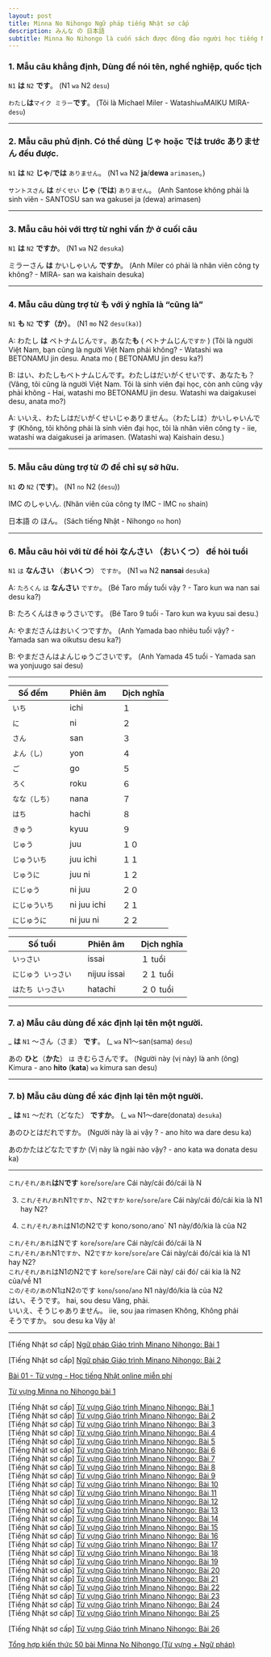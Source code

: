 ```yaml
---
layout: post
title: Minna No Nihongo Ngữ pháp tiếng Nhật sơ cấp
description: みんな の 日本語
subtitle: Minna No Nihongo là cuốn sách được đông đảo người học tiếng Nhật lựa chọn khi mới bắt đầu.
---
```


### 1. Mẫu câu khẳng định, Dùng để nói tên, nghề nghiệp, quốc tịch
`N1` **は** `N2` **です**。 (N1 `wa` N2 `desu`)

`わたし`**は**`マイク ミラー`**です**。 
(Tôi là Michael Miler - Watashi`wa`MAIKU MIRA-`desu`)

-----

### 2. Mẫu câu phủ định. Có thể dùng じゃ hoặc では trước ありません đều được.
`N1` **は** `N2` **じゃ**/**では** `ありません`。 (N1 `wa` N2 **ja**/**dewa** `arimasen`。)

`サントスさん` **は** `がくせい` **じゃ** (**では**) `ありません`。 
(Anh Santose không phải là sinh viên - SANTOSU san wa gakusei ja (dewa) arimasen)

-----

### 3. Mẫu câu hỏi với ttrợ từ nghi vấn か ở cuối câu
`N1` **は** `N2` **ですか**。 (N1 `wa` N2 `desuka`)

ミラーさん **は** かいしゃいん **ですか**。 
(Anh Miler có phải là nhân viên công ty không? - MIRA- san wa kaishain desuka)

-----

### 4. Mẫu câu dùng trợ từ も với ý nghĩa là “cũng là”
`N1` **も** `N2` **です（か）**。 (N1 `mo` N2 `desu(ka)`)

A: わたし **は** ベトナムじん`です`。あなた**も** ( ベトナムじん`ですか` ) 
(Tôi là người Việt Nam, bạn cũng là người Việt Nam phải không? - Watashi wa BETONAMU jin desu. Anata mo ( BETONAMU jin desu ka?)

B: はい、わたしもベトナムじんです。わたしはだいがくせいです、あなたも？ 
(Vâng, tôi cũng là người Việt Nam. Tôi là sinh viên đại học, còn anh cũng vậy phải không - Hai, watashi mo BETONAMU jin desu. Watashi wa daigakusei desu, anata mo?)

A: いいえ、わたしはだいがくせいじゃありません。（わたしは）かいしゃいんです 
(Không, tôi không phải là sinh viên đại học, tôi là nhân viên công ty - iie, watashi wa daigakusei ja arimasen. (Watashi wa) Kaishain desu.)

-----

### 5. Mẫu câu dùng trợ từ の để chỉ sự sở hữu.
`N1` **の** `N2` (**です**)。 (N1 `no` N2 (`desu`))

IMC のしゃいん. 
(Nhân viên của công ty IMC - IMC `no` shain)

日本語 の ほん。 
(Sách tiếng Nhật - Nihongo `no` hon)

-----

### 6. Mẫu câu hỏi với từ để hỏi なんさい （おいくつ） để hỏi tuổi
`N1` `は` **なんさい** （**おいくつ**） `ですか`。 (N1 `wa` N2 **nansai** `desuka`)

A: `たろくん` `は` **なんさい** `ですか`。 (Bé Taro mấy tuổi vậy ? - Taro kun wa nan sai desu ka?)

B: たろくんはきゅうさいです。 (Bé Taro 9 tuổi - Taro kun wa kyuu sai desu.)

A: やまださんはおいくつですか。 (Anh Yamada bao nhiêu tuổi vậy? - Yamada san wa oikutsu desu ka?)

B: やまださんはよんじゅうごさいです。 (Anh Yamada 45 tuổi - Yamada san wa yonjuugo sai desu)

-----

| Số đếm || Phiên âm || Dịch nghĩa |
| -- | -- | -- | -- | -- |
| `いち` || ichi || １ |
| `に` || ni || ２ |
| `さん ` || san || ３ |
| `よん（し）` || yon<shi> || ４ |
| `ご` || go || ５ |
| `ろく` || roku || ６ |
| `なな（しち）` || nana<shichi> || ７ |
| `はち` || hachi || ８ |
| `きゅう` || kyuu || ９ |
| `じゅう` || juu || １０ |
| `じゅういち` || juu ichi || １１ |
| `じゅうに` || juu ni || １２ |
| `にじゅう` || ni juu || ２０ |
| `にじゅういち` || ni juu ichi || ２１ |
| `にじゅうに` || ni juu ni || ２２ |

| Số tuổi || Phiên âm || Dịch nghĩa |
| -- | -- | -- | -- | -- |
| `いっさい` || issai || １ tuổi |
| `にじゅう いっさい` || nijuu issai || ２１ tuổi |
| `はたち いっさい` || hatachi || ２０ tuổi |

-----

### 7. a) Mẫu câu dùng để xác định lại tên một người.
_ **は** `N1` ～さん（さま） **です**。 (_ `wa` N1～san(sama) `desu`)

あの **ひと**（**かた**） `は` きむらさんです。 
(Người này (vị này) là anh (ông) Kimura - ano **hito** (**kata**) `wa` kimura san desu)

-----

### 7. b) Mẫu câu dùng để xác định lại tên một người.
_ **は** `N1` ～だれ（どなた） **ですか**。 (_ `wa` N1～dare(donata) `desuka`)

あのひとはだれですか。 
(Người này là ai vậy ? - ano hito wa dare desu ka)

あのかたはどなたですか
(Vị này là ngài nào vậy? - ano kata wa donata desu ka)

-----


`これ/それ/あれ`**は**N**です**
`kore`/`sore`/`are` Cái này/cái đó/cái là N

3. `これ/それ/あれ`N1`ですか`、N2`ですか`
`kore`/`sore`/`are`
Cái này/cái đó/cái kia là N1 hay N2?

4. `これ/それ/あれ`はN1のN2です
kono`/`sono`/`ano`
N1 này/đó/kia là của N2

  `これ/それ/あれ`はNです    `kore`/`sore`/`are`    Cái này/cái đó/cái là N  
  `これ/それ/あれ`N1`ですか`、N2`ですか`    `kore`/`sore`/`are`    Cái này/cái đó/cái kia là N1 hay N2?  
  `これ/それ/あれ`はN1のN2です    `kore`/`sore`/`are`    Cái này/ cái đó/ cái kia là N2 của/về N1  
  `この/その/あの`N1`は`N2`の`です    `kono`/`sono`/`ano`    N1 này/đó/kia là của N2  
  はい、そうです。    hai, sou desu    Vâng, phải.  
  いいえ、そうじゃありません。    iie, sou jaa rimasen    Không, Không phải  
  そうですか。    sou desu ka    Vậy à!  

-----


[Tiếng Nhật sơ cấp] [Ngữ pháp Giáo trình Minano Nihongo: Bài 1](https://jes.edu.vn/ngu-phap-minna-no-nihongo-bai-1)

[Tiếng Nhật sơ cấp] [Ngữ pháp Giáo trình Minano Nihongo: Bài 2](https://jes.edu.vn/ngu-phap-minna-no-nihongo-bai-2)

[Bài 01 - Từ vựng - Học tiếng Nhật online miễn phí](https://www.vnjpclub.com/minna-no-nihongo-1998/bai-1-tu-vung.html)

[Từ vựng Minna no Nihongo bài 1](http://jls.vnjpclub.com/tu-vung-minna-no-nihongo-bai-1.html)

[Tiếng Nhật sơ cấp] [Từ vựng Giáo trình Minano Nihongo: Bài 1](http://tiengnhat.minder.vn/hoc-tu-vung-tieng-nhat-minna-bai-1/)  
[Tiếng Nhật sơ cấp] [Từ vựng Giáo trình Minano Nihongo: Bài 2](http://tiengnhat.minder.vn/hoc-tu-vung-tieng-nhat-bai-2/)  
[Tiếng Nhật sơ cấp] [Từ vựng Giáo trình Minano Nihongo: Bài 3](http://tiengnhat.minder.vn/hoc-tu-vung-tieng-nhat-bai-3/)  
[Tiếng Nhật sơ cấp] [Từ vựng Giáo trình Minano Nihongo: Bài 4](http://tiengnhat.minder.vn/hoc-tu-vung-tieng-nhat-bai-4/)  
[Tiếng Nhật sơ cấp] [Từ vựng Giáo trình Minano Nihongo: Bài 5](http://tiengnhat.minder.vn/hoc-tu-vung-tieng-nhat-bai-5/)  
[Tiếng Nhật sơ cấp] [Từ vựng Giáo trình Minano Nihongo: Bài 6](http://tiengnhat.minder.vn/hoc-tu-vung-tieng-nhat-bai-6/)  
[Tiếng Nhật sơ cấp] [Từ vựng Giáo trình Minano Nihongo: Bài 7](http://tiengnhat.minder.vn/tu-vung-tieng-nhat-bai-7/)  
[Tiếng Nhật sơ cấp] [Từ vựng Giáo trình Minano Nihongo: Bài 8](http://tiengnhat.minder.vn/tu-vung-tieng-nhat-bai-8/)  
[Tiếng Nhật sơ cấp] [Từ vựng Giáo trình Minano Nihongo: Bài 9](http://tiengnhat.minder.vn/tu-vung-tieng-nhat-bai-9/)  
[Tiếng Nhật sơ cấp] [Từ vựng Giáo trình Minano Nihongo: Bài 10](http://tiengnhat.minder.vn/tu-vung-tieng-nhat-minna-bai-10/)  
[Tiếng Nhật sơ cấp] [Từ vựng Giáo trình Minano Nihongo: Bài 11](http://tiengnhat.minder.vn/tu-vung-tieng-nhat-minna-bai-11/)  
[Tiếng Nhật sơ cấp] [Từ vựng Giáo trình Minano Nihongo: Bài 12](http://tiengnhat.minder.vn/tu-vung-tieng-nhat-bai-12-minna/)  
[Tiếng Nhật sơ cấp] [Từ vựng Giáo trình Minano Nihongo: Bài 13](http://tiengnhat.minder.vn/tu-vung-tieng-nhat-bai-13-minna/)  
[Tiếng Nhật sơ cấp] [Từ vựng Giáo trình Minano Nihongo: Bài 14](http://tiengnhat.minder.vn/tu-vung-tieng-nhat-bai-14-minna/)  
[Tiếng Nhật sơ cấp] [Từ vựng Giáo trình Minano Nihongo: Bài 15](http://tiengnhat.minder.vn/tu-vung-tieng-nhat-bai-15-minna/)  
[Tiếng Nhật sơ cấp] [Từ vựng Giáo trình Minano Nihongo: Bài 16](http://tiengnhat.minder.vn/tu-vung-tieng-nhat-bai-16-minna/)  
[Tiếng Nhật sơ cấp] [Từ vựng Giáo trình Minano Nihongo: Bài 17](http://tiengnhat.minder.vn/tu-vung-tieng-nhat-bai-17-minna/)  
[Tiếng Nhật sơ cấp] [Từ vựng Giáo trình Minano Nihongo: Bài 18](http://tiengnhat.minder.vn/tu-vung-tieng-nhat-bai-18-minna/)  
[Tiếng Nhật sơ cấp] [Từ vựng Giáo trình Minano Nihongo: Bài 19](http://tiengnhat.minder.vn/tu-vung-tieng-nhat-bai-19-minna/)  
[Tiếng Nhật sơ cấp] [Từ vựng Giáo trình Minano Nihongo: Bài 20](http://tiengnhat.minder.vn/tu-vung-tieng-nhat-bai-20-minna-hoc-tu-vung-mien-phi-voi-minder/)  
[Tiếng Nhật sơ cấp] [Từ vựng Giáo trình Minano Nihongo: Bài 21](http://tiengnhat.minder.vn/tu-vung-tieng-nhat-bai-21-minna/)  
[Tiếng Nhật sơ cấp] [Từ vựng Giáo trình Minano Nihongo: Bài 22](http://tiengnhat.minder.vn/tu-vung-tieng-nhat-bai-22-minna/)  
[Tiếng Nhật sơ cấp] [Từ vựng Giáo trình Minano Nihongo: Bài 23](http://tiengnhat.minder.vn/tu-vung-tieng-nhat-bai-23-minna/)  
[Tiếng Nhật sơ cấp] [Từ vựng Giáo trình Minano Nihongo: Bài 24](http://tiengnhat.minder.vn/tu-vung-tieng-nhat-bai-24-minna/)  
[Tiếng Nhật sơ cấp] [Từ vựng Giáo trình Minano Nihongo: Bài 25](http://tiengnhat.minder.vn/tu-vung-tieng-nhat-bai-25-minna/)  

[Tiếng Nhật sơ cấp] [Từ vựng Giáo trình Minano Nihongo: Bài 26](http://tiengnhat.minder.vn/tu-vung-tieng-nhat-bai-26-minna/)  

[Tổng hợp kiến thức 50 bài Minna No Nihongo (Từ vựng + Ngữ pháp)](http://tiengnhat.minder.vn/tong-hop-kien-thuc-50-bai-minna-no-nihongo-tu-vung-ngu-phap/)  







